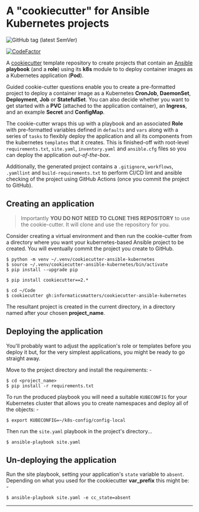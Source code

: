 # A "cookiecutter" for Ansible Kubernetes projects

![GitHub tag (latest SemVer)](https://img.shields.io/github/v/tag/informaticsmatters/cookiecutter-ansible-kubernetes)

[![CodeFactor](https://www.codefactor.io/repository/github/informaticsmatters/cookiecutter-ansible-kubernetes/badge)](https://www.codefactor.io/repository/github/informaticsmatters/cookiecutter-ansible-kubernetes)

A [cookiecutter] template repository to create projects that contain an
[Ansible] **playbook** (and a **role**) using its **k8s** module
to to deploy container images as a Kubernetes application (**Pod**).

Guided cookie-cutter questions enable you to create a pre-formatted project
to deploy a container image as a Kubernetes **CronJob**, **DaemonSet**, **Deployment**,
**Job** or **StatefulSet**. You can also decide whether you want to get started with
a **PVC** (attached to the application container), an **Ingress**, and an example
**Secret** and **ConfigMap**.

The cookie-cutter wraps this up with a playbook and an associated **Role** with
pre-formatted variables defined in `defaults` and `vars` along with a series of
`tasks` to flexibly deploy the application and all its components from the
kubernetes `templates` that it creates. This is finished-off
with root-level `requirements.txt`, `site.yaml`, `inventory.yaml` and
`ansible.cfg` files so you can deploy the application *out-of-the-box*.

Additionally, the generated project contains a `.gitignore`, `workflows`,
`.yamllint` and `build-requirements.txt` to perform CI/CD lint and ansible
checking of the project using GitHub Actions (once you commit the project to GitHub).

## Creating an application

>   Importantly **YOU DO NOT NEED TO CLONE THIS REPOSITORY** to use the cookie-cutter.
    It will clone and use the repository for you.

Consider creating a virtual environment and then run the cookie-cutter
from a directory where you want your kubernetes-based Ansible project to be created.
You will eventually commit the project you create to GitHub.

    $ python -m venv ~/.venv/cookiecutter-ansible-kubernetes
    $ source ~/.venv/cookiecutter-ansible-kubernetes/bin/activate
    $ pip install --upgrade pip
    
    $ pip install cookiecutter==2.*

    $ cd ~/Code
    $ cookiecutter gh:informaticsmatters/cookiecutter-ansible-kubernetes

The resultant project is created in the current directory, in a directory
named after your chosen **project_name**.

## Deploying the application
You'll probably want to adjust the application's role or templates before you
deploy it but, for the very simplest applications, you might be ready to go
straight away.
 
Move to the project directory and install the requirements: -

    $ cd <project_name>
    $ pip install -r requirements.txt
    
To run the produced playbook you will need a suitable `KUBECONFIG` for your
Kubernetes cluster that allows you to create namespaces and deploy all of
the objects: -

    $ export KUBECONFIG=~/k8s-config/config-local

Then run the `site.yaml` playbook in the project's directory...

    $ ansible-playbook site.yaml

## Un-deploying the application
Run the site playbook, setting your application's `state` variable to
`absent`. Depending on what you used for the cookiecutter **var_prefix**
this might be: -

    $ ansible-playbook site.yaml -e cc_state=absent
    
---

[ansible]: https://github.com/ansible/ansible
[cookiecutter]: https://cookiecutter.readthedocs.io
